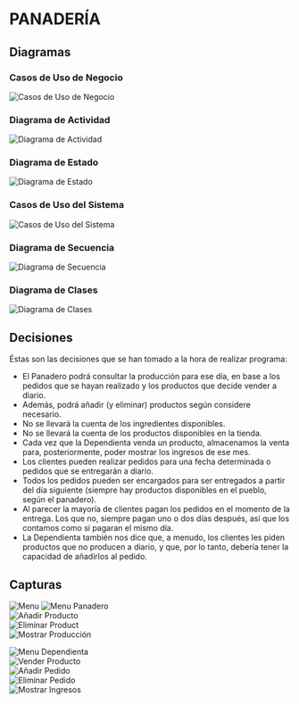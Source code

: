 # PANADERÍA

## Diagramas
### Casos de Uso de Negocio
![Casos de Uso de Negocio](img/negocio.PNG')

### Diagrama de Actividad
![Diagrama de Actividad](img/Actividad.PNG)

### Diagrama de Estado 
![Diagrama de Estado](img/Estado.PNG)

### Casos de Uso del Sistema
![Casos de Uso del Sistema](img/sistema.PNG')

### Diagrama de Secuencia
![Diagrama de Secuencia](img/Secuencia.PNG)

### Diagrama de Clases
![Diagrama de Clases](img/Clases.PNG)

## Decisiones 
Éstas son las decisiones que se han tomado a la hora de realizar programa:
- El Panadero podrá consultar la producción para ese día, en base a los pedidos
que se hayan realizado y los productos que decide vender a diario.
- Además, podrá añadir (y eliminar) productos según considere necesario.
- No se llevará la cuenta de los ingredientes disponibles. 
- No se llevará la cuenta de los productos disponibles en la tienda.
- Cada vez que la Dependienta venda un producto, almacenamos la venta para, 
posteriormente, poder mostrar los ingresos de ese mes.
- Los clientes pueden realizar pedidos para una fecha determinada o pedidos
que se entregarán a diario.
- Todos los pedidos pueden ser encargados para ser entregados a partir del día
siguiente (siempre hay productos disponibles en el pueblo, según el panadero).
- Al parecer la mayoría de clientes pagan los pedidos en el momento de la entrega.
Los que no, siempre pagan uno o dos días después, así que los contamos como
si pagaran el mismo día.
- La Dependienta también nos dice que, a menudo, los clientes les piden productos
que no producen a diario, y que, por lo tanto, debería tener la capacidad de añadirlos
al pedido. 

## Capturas
![Menu](img/menu.jpg)
![Menu Panadero](img/bmenu.jpg)  
![Añadir Producto](img/addp.jpg)  
![Eliminar Product](img/removep.jgp)  
![Mostrar Producción](img/bshow.jpg)  

![Menu Dependienta](img/amenu.jpg)  
![Vender Producto](img/sell.jpg)  
![Añadir Pedido](img/addp.jpg)  
![Eliminar Pedido](img/removep.jpg)  
![Mostrar Ingresos](img/ing.jpg)  
